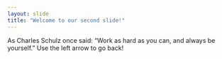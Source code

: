 ```yaml
---
layout: slide
title: "Welcome to our second slide!"
---
```

As Charles Schulz once said: “Work as hard as you can, and always be yourself.”
Use the left arrow to go back!
